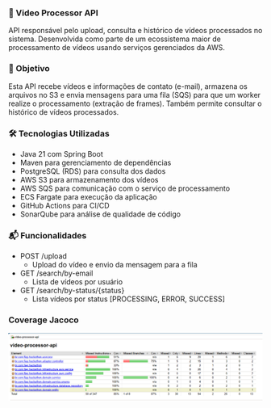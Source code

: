 ### 🎥 Video Processor API

API responsável pelo upload, consulta e histórico de vídeos processados no sistema. 
Desenvolvida como parte de um ecossistema maior de processamento de vídeos usando serviços gerenciados da AWS.

### 📌 Objetivo

Esta API recebe vídeos e informações de contato (e-mail), armazena os arquivos no S3 e envia mensagens para uma fila 
(SQS) para que um worker realize o processamento (extração de frames). Também permite consultar o histórico de vídeos processados.

### 🛠️ Tecnologias Utilizadas

- Java 21 com Spring Boot
- Maven para gerenciamento de dependências
- PostgreSQL (RDS) para consulta dos dados
- AWS S3 para armazenamento dos vídeos
- AWS SQS para comunicação com o serviço de processamento
- ECS Fargate para execução da aplicação
- GitHub Actions para CI/CD
- SonarQube para análise de qualidade de código

### 📬 Funcionalidades

- POST /upload
  - Upload do vídeo e envio da mensagem para a fila
- GET /search/by-email
  - Lista de vídeos por usuário
- GET /search/by-status/{status}
  - Lista vídeos por status [PROCESSING, ERROR, SUCCESS]

### Coverage Jacoco

![coverage.png](coverage.png)
